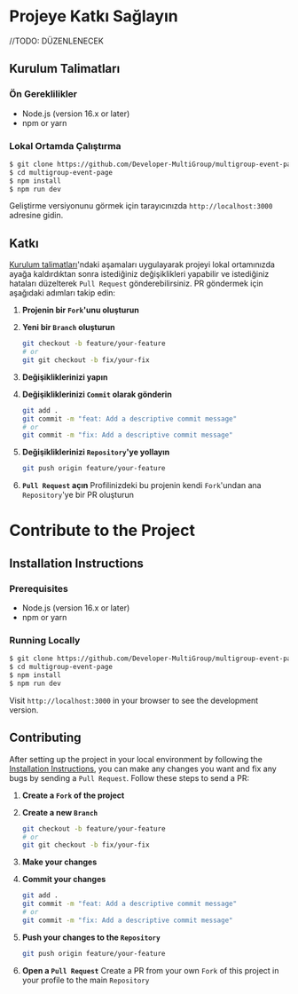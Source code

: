 # Projeye Katkı Sağlayın
//TODO: DÜZENLENECEK

## Kurulum Talimatları

### Ön Gereklilikler

- Node.js (version 16.x or later)
- npm or yarn

### Lokal Ortamda Çalıştırma

```bash
$ git clone https://github.com/Developer-MultiGroup/multigroup-event-page.git
$ cd multigroup-event-page
$ npm install
$ npm run dev
```

Geliştirme versiyonunu görmek için tarayıcınızda `http://localhost:3000` adresine gidin.

## Katkı

[Kurulum talimatları](#kurulum-talimatları)'ndaki aşamaları uygulayarak projeyi lokal ortamınızda ayağa kaldırdıktan sonra istediğiniz değişiklikleri yapabilir ve istediğiniz hataları düzelterek `Pull Request` gönderebilirsiniz. PR göndermek için aşağıdaki adımları takip edin:

1. **Projenin bir `Fork`'unu oluşturun**

2. **Yeni bir `Branch` oluşturun**

   ```bash
   git checkout -b feature/your-feature
   # or
   git git checkout -b fix/your-fix
   ```

3. **Değişikliklerinizi yapın**

4. **Değişikliklerinizi `Commit` olarak gönderin**

   ```bash
   git add .
   git commit -m "feat: Add a descriptive commit message"
   # or
   git commit -m "fix: Add a descriptive commit message"
   ```

5. **Değişikliklerinizi `Repository`'ye yollayın**

   ```bash
   git push origin feature/your-feature
   ```

6. **`Pull Request` açın**
   Profilinizdeki bu projenin kendi `Fork`'undan ana `Repository`'ye bir PR oluşturun

# Contribute to the Project

## Installation Instructions

### Prerequisites

- Node.js (version 16.x or later)
- npm or yarn

### Running Locally

```bash
$ git clone https://github.com/Developer-MultiGroup/multigroup-event-page.git
$ cd multigroup-event-page
$ npm install
$ npm run dev
```

Visit `http://localhost:3000` in your browser to see the development version.

## Contributing

After setting up the project in your local environment by following the [Installation Instructions](#installation-instructions), you can make any changes you want and fix any bugs by sending a `Pull Request`. Follow these steps to send a PR:

1. **Create a `Fork` of the project**

2. **Create a new `Branch`**

   ```bash
   git checkout -b feature/your-feature
   # or
   git git checkout -b fix/your-fix
   ```

3. **Make your changes**

4. **Commit your changes**

   ```bash
   git add .
   git commit -m "feat: Add a descriptive commit message"
   # or
   git commit -m "fix: Add a descriptive commit message"
   ```

5. **Push your changes to the `Repository`**

   ```bash
   git push origin feature/your-feature
   ```

6. **Open a `Pull Request`**
   Create a PR from your own `Fork` of this project in your profile to the main `Repository`
